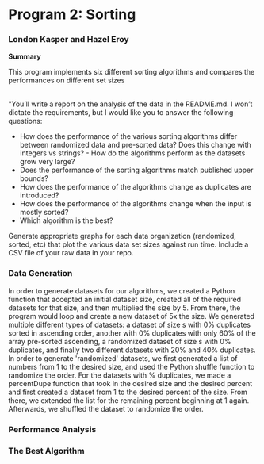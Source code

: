 # Program 2: Sorting
### London Kasper and Hazel Eroy

**Summary**

This program implements six different sorting algorithms and compares the performances on different set sizes


<br>"You’ll write a report on the analysis of the data in the README.md.  I won’t dictate the requirements, but I would like you to answer the following questions:
- How does the performance of the various sorting algorithms differ between randomized data and pre-sorted data? Does this change with integers vs strings? - How do the algorithms perform as the datasets grow very large?  
- Does the performance of the sorting algorithms match published upper bounds?  
- How does the performance of the algorithms change as duplicates are introduced?
- How does the performance of the algorithms change when the input is mostly sorted?
- Which algorithm is the best?

Generate appropriate graphs for each data organization (randomized, sorted, etc) that plot the various data set sizes against run time.  Include a CSV file of your raw data in your repo. 


### Data Generation
In order to generate datasets for our algorithms, we created a Python function that accepted an initial dataset size, 
created all of the required datasets for that size, and then multiplied the size by 5. From there, the program would 
loop and create a new dataset of 5x the size. We generated multiple different types of datasets: a dataset of size s with 
0% duplicates sorted in ascending order, another with 0% duplicates with only 60% of the array pre-sorted ascending, a 
randomized dataset of size s with 0% duplicates, and finally two different datasets with 20% and 40% duplicates.
In order to generate 'randomized' datasets, we first generated a list of numbers from 1 to the desired size,
and used the Python shuffle function to randomize the order. For the datasets with % duplicates, we made a percentDupe function that
took in the desired size and the desired percent and first created a dataset from 1 to the desired percent of the size. From there, we extended the list for the remaining percent beginning at 1 again. 
Afterwards, we shuffled the dataset to randomize the order.

### Performance Analysis
### The Best Algorithm
